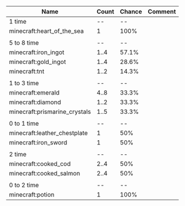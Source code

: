 | Name                          | Count | Chance | Comment |
| ----------------------------- | ----- | ------ | ------- |
| 1 time                        |    -- |     -- |         |
| minecraft:heart_of_the_sea    |     1 |   100% |         |
|                               |       |        |         |
| 5 to 8 time                   |    -- |     -- |         |
| minecraft:iron_ingot          |  1..4 |  57.1% |         |
| minecraft:gold_ingot          |  1..4 |  28.6% |         |
| minecraft:tnt                 |  1..2 |  14.3% |         |
|                               |       |        |         |
| 1 to 3 time                   |    -- |     -- |         |
| minecraft:emerald             |  4..8 |  33.3% |         |
| minecraft:diamond             |  1..2 |  33.3% |         |
| minecraft:prismarine_crystals |  1..5 |  33.3% |         |
|                               |       |        |         |
| 0 to 1 time                   |    -- |     -- |         |
| minecraft:leather_chestplate  |     1 |    50% |         |
| minecraft:iron_sword          |     1 |    50% |         |
|                               |       |        |         |
| 2 time                        |    -- |     -- |         |
| minecraft:cooked_cod          |  2..4 |    50% |         |
| minecraft:cooked_salmon       |  2..4 |    50% |         |
|                               |       |        |         |
| 0 to 2 time                   |    -- |     -- |         |
| minecraft:potion              |     1 |   100% |         |